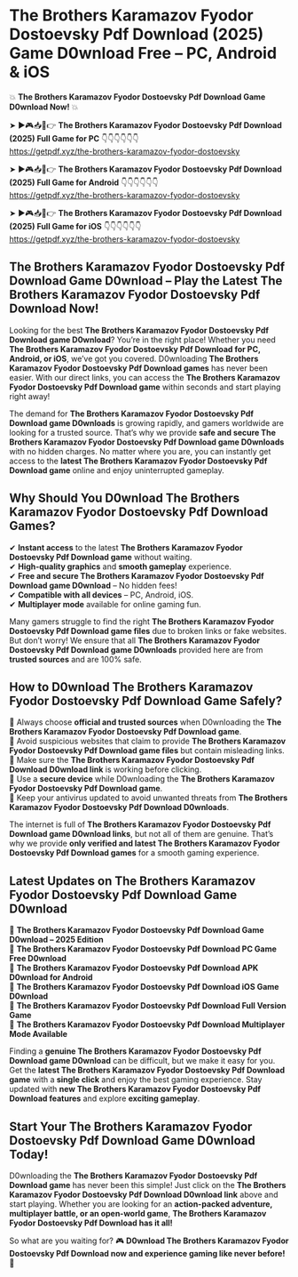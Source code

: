 # The Brothers Karamazov Fyodor Dostoevsky Pdf Download (2025) Game D0wnload Free – PC, Android & iOS

💥 **The Brothers Karamazov Fyodor Dostoevsky Pdf Download Game D0wnload Now!** 💥  

➤ ►🎮📥📱👉 **The Brothers Karamazov Fyodor Dostoevsky Pdf Download (2025) Full Game for PC** 👇👇👇👇👇👇  
https://getpdf.xyz/the-brothers-karamazov-fyodor-dostoevsky  

➤ ►🎮📥📱👉 **The Brothers Karamazov Fyodor Dostoevsky Pdf Download (2025) Full Game for Android** 👇👇👇👇👇👇  
https://getpdf.xyz/the-brothers-karamazov-fyodor-dostoevsky  

➤ ►🎮📥📱👉 **The Brothers Karamazov Fyodor Dostoevsky Pdf Download (2025) Full Game for iOS** 👇👇👇👇👇👇  
https://getpdf.xyz/the-brothers-karamazov-fyodor-dostoevsky  

## The Brothers Karamazov Fyodor Dostoevsky Pdf Download Game D0wnload – Play the Latest The Brothers Karamazov Fyodor Dostoevsky Pdf Download Now!

Looking for the best **The Brothers Karamazov Fyodor Dostoevsky Pdf Download game D0wnload**? You’re in the right place! Whether you need **The Brothers Karamazov Fyodor Dostoevsky Pdf Download for PC, Android, or iOS**, we’ve got you covered. D0wnloading **The Brothers Karamazov Fyodor Dostoevsky Pdf Download games** has never been easier. With our direct links, you can access the **The Brothers Karamazov Fyodor Dostoevsky Pdf Download game** within seconds and start playing right away!  

The demand for **The Brothers Karamazov Fyodor Dostoevsky Pdf Download game D0wnloads** is growing rapidly, and gamers worldwide are looking for a trusted source. That’s why we provide **safe and secure The Brothers Karamazov Fyodor Dostoevsky Pdf Download game D0wnloads** with no hidden charges. No matter where you are, you can instantly get access to the **latest The Brothers Karamazov Fyodor Dostoevsky Pdf Download game** online and enjoy uninterrupted gameplay.  

## **Why Should You D0wnload The Brothers Karamazov Fyodor Dostoevsky Pdf Download Games?**  

✔ **Instant access** to the latest **The Brothers Karamazov Fyodor Dostoevsky Pdf Download game** without waiting.  
✔ **High-quality graphics** and **smooth gameplay** experience.  
✔ **Free and secure The Brothers Karamazov Fyodor Dostoevsky Pdf Download game D0wnload** – No hidden fees!  
✔ **Compatible with all devices** – PC, Android, iOS.  
✔ **Multiplayer mode** available for online gaming fun.  

Many gamers struggle to find the right **The Brothers Karamazov Fyodor Dostoevsky Pdf Download game files** due to broken links or fake websites. But don’t worry! We ensure that all **The Brothers Karamazov Fyodor Dostoevsky Pdf Download game D0wnloads** provided here are from **trusted sources** and are 100% safe.  

## **How to D0wnload The Brothers Karamazov Fyodor Dostoevsky Pdf Download Game Safely?**  

📌 Always choose **official and trusted sources** when D0wnloading the **The Brothers Karamazov Fyodor Dostoevsky Pdf Download game**.  
📌 Avoid suspicious websites that claim to provide **The Brothers Karamazov Fyodor Dostoevsky Pdf Download game files** but contain misleading links.  
📌 Make sure the **The Brothers Karamazov Fyodor Dostoevsky Pdf Download D0wnload link** is working before clicking.  
📌 Use a **secure device** while D0wnloading the **The Brothers Karamazov Fyodor Dostoevsky Pdf Download game**.  
📌 Keep your antivirus updated to avoid unwanted threats from **The Brothers Karamazov Fyodor Dostoevsky Pdf Download D0wnloads**.  

The internet is full of **The Brothers Karamazov Fyodor Dostoevsky Pdf Download game D0wnload links**, but not all of them are genuine. That’s why we provide **only verified and latest The Brothers Karamazov Fyodor Dostoevsky Pdf Download games** for a smooth gaming experience.  

## **Latest Updates on The Brothers Karamazov Fyodor Dostoevsky Pdf Download Game D0wnload**  

🔹 **The Brothers Karamazov Fyodor Dostoevsky Pdf Download Game D0wnload – 2025 Edition**  
🔹 **The Brothers Karamazov Fyodor Dostoevsky Pdf Download PC Game Free D0wnload**  
🔹 **The Brothers Karamazov Fyodor Dostoevsky Pdf Download APK D0wnload for Android**  
🔹 **The Brothers Karamazov Fyodor Dostoevsky Pdf Download iOS Game D0wnload**  
🔹 **The Brothers Karamazov Fyodor Dostoevsky Pdf Download Full Version Game**  
🔹 **The Brothers Karamazov Fyodor Dostoevsky Pdf Download Multiplayer Mode Available**  

Finding a **genuine The Brothers Karamazov Fyodor Dostoevsky Pdf Download game D0wnload** can be difficult, but we make it easy for you. Get the **latest The Brothers Karamazov Fyodor Dostoevsky Pdf Download game** with a **single click** and enjoy the best gaming experience. Stay updated with **new The Brothers Karamazov Fyodor Dostoevsky Pdf Download features** and explore **exciting gameplay**.  

## **Start Your The Brothers Karamazov Fyodor Dostoevsky Pdf Download Game D0wnload Today!**  

D0wnloading the **The Brothers Karamazov Fyodor Dostoevsky Pdf Download game** has never been this simple! Just click on the **The Brothers Karamazov Fyodor Dostoevsky Pdf Download D0wnload link** above and start playing. Whether you are looking for an **action-packed adventure, multiplayer battle, or an open-world game**, **The Brothers Karamazov Fyodor Dostoevsky Pdf Download has it all!**  

So what are you waiting for? 🎮 **D0wnload The Brothers Karamazov Fyodor Dostoevsky Pdf Download now and experience gaming like never before!** 🚀  
